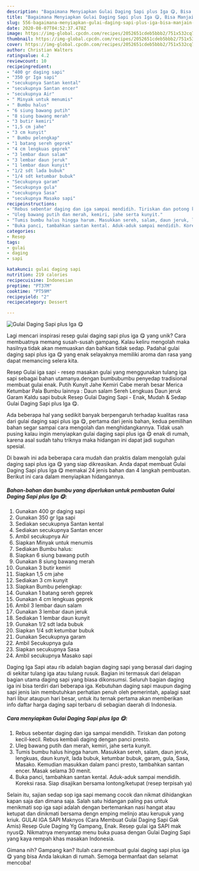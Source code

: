 ```yaml
---
description: "Bagaimana Menyiapkan Gulai Daging Sapi plus Iga 😋, Bisa Manjain Lidah"
title: "Bagaimana Menyiapkan Gulai Daging Sapi plus Iga 😋, Bisa Manjain Lidah"
slug: 556-bagaimana-menyiapkan-gulai-daging-sapi-plus-iga-bisa-manjain-lidah
date: 2020-08-07T04:52:37.478Z
image: https://img-global.cpcdn.com/recipes/2052651cdeb5bbb2/751x532cq70/gulai-daging-sapi-plus-iga-😋-foto-resep-utama.jpg
thumbnail: https://img-global.cpcdn.com/recipes/2052651cdeb5bbb2/751x532cq70/gulai-daging-sapi-plus-iga-😋-foto-resep-utama.jpg
cover: https://img-global.cpcdn.com/recipes/2052651cdeb5bbb2/751x532cq70/gulai-daging-sapi-plus-iga-😋-foto-resep-utama.jpg
author: Christian Walters
ratingvalue: 4.2
reviewcount: 10
recipeingredient:
- "400 gr daging sapi"
- "350 gr Iga sapi"
- "secukupnya Santan kental"
- "secukupnya Santan encer"
- "secukupnya Air"
- " Minyak untuk menumis"
- " Bumbu halus"
- "6 siung bawang putih"
- "8 siung bawang merah"
- "3 butir kemiri"
- "1,5 cm jahe"
- "3 cm kunyit"
- " Bumbu pelengkap"
- "1 batang sereh geprek"
- "4 cm lengkuas geprek"
- "3 lembar daun salam"
- "3 lembar daun jeruk"
- "1 lembar daun kunyit"
- "1/2 sdt lada bubuk"
- "1/4 sdt ketumbar bubuk"
- "Secukupnya garam"
- "Secukupnya gula"
- "secukupnya Sasa"
- "secukupnya Masako sapi"
recipeinstructions:
- "Rebus sebentar daging dan iga sampai mendidih. Tiriskan dan potong kecil-kecil. Rebus kembali daging dengan panci presto."
- "Uleg bawang putih dan merah, kemiri, jahe serta kunyit."
- "Tumis bumbu halus hingga harum. Masukkan sereh, salam, daun jeruk, lengkuas, daun kunyit, lada bubuk, ketumbar bubuk, garam, gula, Sasa, Masako. Kemudian masukkan dalam panci presto, tambahkan santan encer. Masak selama 30 menit."
- "Buka panci, tambahkan santan kental. Aduk-aduk sampai mendidih. Koreksi rasa. Siap disajikan bersama lontong/ketupat (resep terpisah ya)"
categories:
- Resep
tags:
- gulai
- daging
- sapi

katakunci: gulai daging sapi 
nutrition: 219 calories
recipecuisine: Indonesian
preptime: "PT37M"
cooktime: "PT59M"
recipeyield: "2"
recipecategory: Dessert

---
```



![Gulai Daging Sapi plus Iga 😋](https://img-global.cpcdn.com/recipes/2052651cdeb5bbb2/751x532cq70/gulai-daging-sapi-plus-iga-😋-foto-resep-utama.jpg)

Lagi mencari inspirasi resep gulai daging sapi plus iga 😋 yang unik? Cara membuatnya memang susah-susah gampang. Kalau keliru mengolah maka hasilnya tidak akan memuaskan dan bahkan tidak sedap. Padahal gulai daging sapi plus iga 😋 yang enak selayaknya memiliki aroma dan rasa yang dapat memancing selera kita.

Resep Gulai iga sapi - resep masakan gulai yang menggunakan tulang iga sapi sebagai bahan utamanya.dengan bumbubumbu penyedap tradisional membuat gulai enak. Putih Kunyit Jahe Kemiri Cabe merah besar Merica Ketumbar Pala Bumbu lainnya : Daun salam Sereh Lengkuas Daun jeruk Garam Kaldu sapi bubuk Resep Gulai Daging Sapi - Enak, Mudah &amp; Sedap Gulai Daging Sapi plus Iga 😋.

Ada beberapa hal yang sedikit banyak berpengaruh terhadap kualitas rasa dari gulai daging sapi plus iga 😋, pertama dari jenis bahan, kedua pemilihan bahan segar sampai cara mengolah dan menghidangkannya. Tidak usah pusing kalau ingin menyiapkan gulai daging sapi plus iga 😋 enak di rumah, karena asal sudah tahu triknya maka hidangan ini dapat jadi suguhan spesial.


Di bawah ini ada beberapa cara mudah dan praktis dalam mengolah gulai daging sapi plus iga 😋 yang siap dikreasikan. Anda dapat membuat Gulai Daging Sapi plus Iga 😋 memakai 24 jenis bahan dan 4 langkah pembuatan. Berikut ini cara dalam menyiapkan hidangannya.

<!--inarticleads1-->

##### Bahan-bahan dan bumbu yang diperlukan untuk pembuatan Gulai Daging Sapi plus Iga 😋:

1. Gunakan 400 gr daging sapi
1. Gunakan 350 gr Iga sapi
1. Sediakan secukupnya Santan kental
1. Sediakan secukupnya Santan encer
1. Ambil secukupnya Air
1. Siapkan  Minyak untuk menumis
1. Sediakan  Bumbu halus:
1. Siapkan 6 siung bawang putih
1. Gunakan 8 siung bawang merah
1. Gunakan 3 butir kemiri
1. Siapkan 1,5 cm jahe
1. Sediakan 3 cm kunyit
1. Siapkan  Bumbu pelengkap:
1. Gunakan 1 batang sereh geprek
1. Gunakan 4 cm lengkuas geprek
1. Ambil 3 lembar daun salam
1. Gunakan 3 lembar daun jeruk
1. Sediakan 1 lembar daun kunyit
1. Gunakan 1/2 sdt lada bubuk
1. Siapkan 1/4 sdt ketumbar bubuk
1. Gunakan Secukupnya garam
1. Ambil Secukupnya gula
1. Siapkan secukupnya Sasa
1. Ambil secukupnya Masako sapi


Daging Iga Sapi atau rib adalah bagian daging sapi yang berasal dari daging di sekitar tulang iga atau tulang rusuk. Bagian ini termasuk dari delapan bagian utama daging sapi yang biasa dikonsumsi. Seluruh bagian daging iga ini bisa terdiri dari beberapa iga. Kebutuhan daging sapi maupun daging sapi jenis lain membutuhkan perhatian penuh oleh pemerintah, apalagi saat hari libur ataupun hari besar, untuk itu ternak pertama akan memberikan info daftar harga daging sapi terbaru di sebagian daerah di Indonesia. 

<!--inarticleads2-->

##### Cara menyiapkan Gulai Daging Sapi plus Iga 😋:

1. Rebus sebentar daging dan iga sampai mendidih. Tiriskan dan potong kecil-kecil. Rebus kembali daging dengan panci presto.
1. Uleg bawang putih dan merah, kemiri, jahe serta kunyit.
1. Tumis bumbu halus hingga harum. Masukkan sereh, salam, daun jeruk, lengkuas, daun kunyit, lada bubuk, ketumbar bubuk, garam, gula, Sasa, Masako. Kemudian masukkan dalam panci presto, tambahkan santan encer. Masak selama 30 menit.
1. Buka panci, tambahkan santan kental. Aduk-aduk sampai mendidih. Koreksi rasa. Siap disajikan bersama lontong/ketupat (resep terpisah ya)


Selain itu, sajian sedap sop iga sapi memang cocok dan nikmat dihidangkan kapan saja dan dimana saja. Salah satu hidangan paling pas untuk menikmati sop iga sapi adalah dengan bertemankan nasi hangat atau ketupat dan dinikmati bersama dengn emping melinjo atau kerupuk yang kriuk. GULAI IGA SAPI Maknyos (Cara Membuat Gulai Daging Sapi Gak Amis) Resep Gule Daging Yg Gampang, Enak. Resep gulai iga SAPI mak nyus😋. Nikmatnya menyantap menu buka puasa dengan Gulai Daging Sapi yang kaya rempah khas masakan Indonesia. 

Gimana nih? Gampang kan? Itulah cara membuat gulai daging sapi plus iga 😋 yang bisa Anda lakukan di rumah. Semoga bermanfaat dan selamat mencoba!
